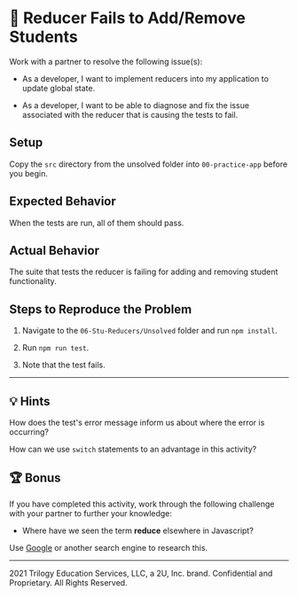 # 🐛 Reducer Fails to Add/Remove Students

Work with a partner to resolve the following issue(s):

- As a developer, I want to implement reducers into my application to update global state.

- As a developer, I want to be able to diagnose and fix the issue associated with the reducer that is causing the tests to fail.

## Setup

Copy the `src` directory from the unsolved folder into `00-practice-app` before you begin.

## Expected Behavior

When the tests are run, all of them should pass.

## Actual Behavior

The suite that tests the reducer is failing for adding and removing student functionality.

## Steps to Reproduce the Problem

1. Navigate to the `06-Stu-Reducers/Unsolved` folder and run `npm install`.

2. Run `npm run test`.

3. Note that the test fails.

---

## 💡 Hints

How does the test's error message inform us about where the error is occurring?

How can we use `switch` statements to an advantage in this activity?

## 🏆 Bonus

If you have completed this activity, work through the following challenge with your partner to further your knowledge:

- Where have we seen the term **reduce** elsewhere in Javascript?

Use [Google](https://www.google.com) or another search engine to research this.

---

2021 Trilogy Education Services, LLC, a 2U, Inc. brand. Confidential and Proprietary. All Rights Reserved.
